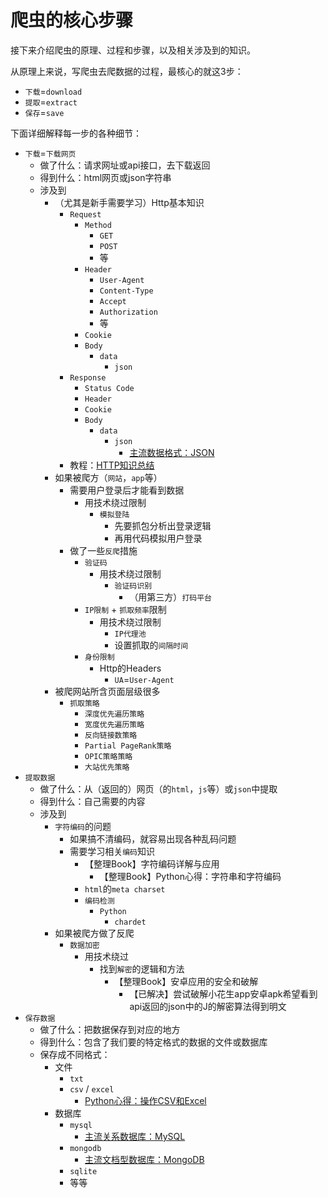 # 爬虫的核心步骤

接下来介绍爬虫的原理、过程和步骤，以及相关涉及到的知识。

从原理上来说，写爬虫去爬数据的过程，最核心的就这3步：

* `下载`=`download`
* `提取`=`extract`
* `保存`=`save`

下面详细解释每一步的各种细节：

* `下载`=`下载网页`
  * 做了什么：请求网址或api接口，去下载返回
  * 得到什么：html网页或json字符串
  * 涉及到
    * （尤其是新手需要学习）Http基本知识
      * `Request`
        * `Method`
          * `GET`
          * `POST`
          * 等
        * `Header`
          * `User-Agent`
          * `Content-Type`
          * `Accept`
          * `Authorization`
          * 等
        * `Cookie`
        * `Body`
          * `data`
            * `json`
      * `Response`
        * `Status Code`
        * `Header`
        * `Cookie`
        * `Body`
          * `data`
            * `json`
              * [主流数据格式：JSON](http://book.crifan.com/books/common_data_format_json/website)
      * 教程：[HTTP知识总结](http://book.crifan.com/books/http_summary/website)
    * 如果被爬方（`网站`，`app`等）
      * 需要用户登录后才能看到数据
        * 用技术绕过限制
          * `模拟登陆`
            * 先要抓包分析出登录逻辑
            * 再用代码模拟用户登录
      * 做了一些`反爬`措施
        * `验证码`
          * 用技术绕过限制
            * `验证码识别`
              * （用第三方）`打码平台`
        * `IP限制` + `抓取频率`限制
          * 用技术绕过限制
            * `IP代理池`
            * 设置抓取的`间隔时间`
        * `身份限制`
          * Http的Headers
            * `UA`=`User-Agent`
    * 被爬网站所含页面层级很多
      * `抓取策略`
        * `深度优先遍历策略`
        * `宽度优先遍历策略`
        * `反向链接数策略`
        * `Partial PageRank策略`
        * `OPIC策略策略`
        * `大站优先策略`
* `提取数据`
  * 做了什么：从（返回的）网页（的`html`，`js`等）或`json`中提取
  * 得到什么：自己需要的内容
  * 涉及到
    * `字符编码`的问题
      * 如果搞不清编码，就容易出现各种乱码问题
      * 需要学习相关`编码`知识
        * 【整理Book】字符编码详解与应用
          * 【整理Book】Python心得：字符串和字符编码
        * `html`的`meta charset`
        * `编码检测`
          * `Python`
            * `chardet`
    * 如果被爬方做了反爬
      * `数据加密`
        * 用技术绕过
          * 找到`解密`的逻辑和方法
            * 【整理Book】安卓应用的安全和破解
              * 【已解决】尝试破解小花生app安卓apk希望看到api返回的json中的J的解密算法得到明文
* `保存数据`
  * 做了什么：把数据保存到对应的地方
  * 得到什么：包含了我们要的特定格式的数据的文件或数据库
  * 保存成不同格式：
    * 文件
      * `txt`
      * `csv` / `excel`
        * [Python心得：操作CSV和Excel](http://book.crifan.com/books/python_experience_csv_excel/website)
    * 数据库
      * `mysql`
        * [主流关系数据库：MySQL](http://book.crifan.com/books/popular_rmdb_mysql/website/)
      * `mongodb`
        * [主流文档型数据库：MongoDB](http://book.crifan.com/books/popular_document_db_mongodb/website)
      * `sqlite`
      * 等等
